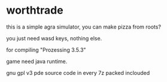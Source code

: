 # worthtrade

this is a  simple agra simulator,
you can make pizza from roots?

you just need wasd keys, nothing else.

for compiling "Prozessing 3.5.3"

game need java runtime.

gnu gpl v3
pde source code in every 7z packed inclouded
